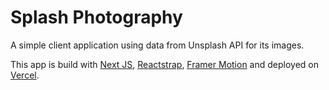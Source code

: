 # Splash Photography

A simple client application using data from Unsplash API for its images. 

This app is build with [Next JS](https://nextjs.org/), [Reactstrap](https://reactstrap.github.io/), [Framer Motion](https://www.framer.com/motion/) and deployed on [Vercel](https://vercel.com/).
